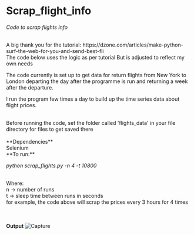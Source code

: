 # Scrap_flight_info
 *Code to scrap flights info*
 
<br>
A big thank you for the tutorial:  https://dzone.com/articles/make-python-surf-the-web-for-you-and-send-best-fli 
<br>
The code below uses the logic as per tutorial
But is adjusted to reflect my own needs
 
<br> 

The code currently is set up to get data for return flights from New York to London 
departing the day after the programme is run and returning a week after the departure.

I run the program few times a day to build up the time series data about flight prices.

<br>
Before running the code, set the folder called 'flights_data' in your file directory for files to get saved there <br>

<br>
**Dependencies** 
<br>
Selenium


<br>
**To run:** <br>

*python scrap_flights.py -n 4 -t 10800*

<br>
Where: <br>
n -> number of runs <br>
t -> sleep time between runs in seconds <br>
for example, the code above will scrap the prices every 3 hours for 4 times <br>

<br>
<br>

**Output**
![Capture](https://user-images.githubusercontent.com/31029142/60921084-b4ca5180-a267-11e9-9c49-0f49866d503c.PNG)
